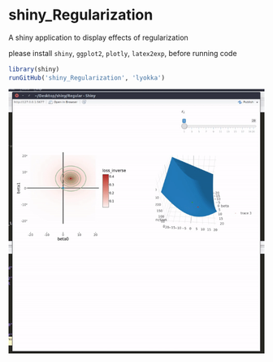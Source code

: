 # shiny_Regularization
A shiny application to display effects of regularization

please install ``shiny``, ``ggplot2``, ``plotly``, ``latex2exp``, before running code

```R
library(shiny)
runGitHub('shiny_Regularization', 'lyokka')
```

![](regular.gif)
